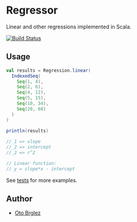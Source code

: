 # Regressor

Linear and other regressions implemented in Scala.

[![Build Status](https://travis-ci.org/otobrglez/regressor.svg?branch=master)](https://travis-ci.org/otobrglez/regressor)

## Usage

```scala
val results = Regression.linear(
  IndexedSeq(
    Seq(1, 4),
    Seq(2, 6),
    Seq(4, 12),
    Seq(5, 15),
    Seq(10, 34),
    Seq(20, 68)
  )
)
  
println(results)

//_1 => slope
//_2 => intercept
//_2 => r^2

// Linear function:
// y = slope*x - intercept

```

See [tests](src/test/scala) for more examples.

## Author

- [Oto Brglez](https://github.com/otobrglez)